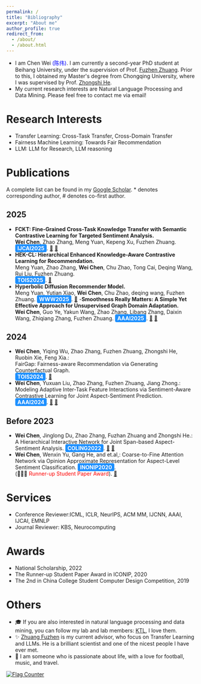 ```yaml
---
permalink: /
title: "Bibliography"
excerpt: "About me"
author_profile: true
redirect_from: 
  - /about/
  - /about.html
---
```


- I am Chen Wei <span style="color:blue">(陈伟)</span>. I am currently a second-year PhD student at Beihang University, under the supervision of Prof. [Fuzhen Zhuang](https://fuzhenzhuang.github.io/). Prior to this, I obtained my Master's degree from Chongqing University, where I was supervised by Prof. [Zhongshi He](https://faculty.cqu.edu.cn/ZhongshiHe/zh_CN/index.htm).
- My current research interests are Natural Language Processing and  Data Mining. Please feel free to contact me via email!

Research Interests
======
- Transfer Learning: Cross-Task Transfer, Cross-Domain Transfer
- Fairness Machine Learning: Towards Fair Recommendation
- LLM: LLM for Research, LLM reasoning


Publications
======
 A complete list can be found in my [Google Scholar](https://scholar.google.com/citations?user=9CbQR44AAAAJ&hl=en). * denotes corresponding author, # denotes co-first author.

2025
---
- **FCKT: Fine-Grained Cross-Task Knowledge Transfer with Semantic Contrastive Learning for Targeted Sentiment Analysis.**  
**Wei Chen**, Zhao Zhang, Meng Yuan, Kepeng Xu, Fuzhen Zhuang.  
<span style="background-color: #1E90FF; color: white; padding: 2px 6px; border-radius: 4px; font-weight: bold;">IJCAI2025</span>. [📄](https://cwei01.github.io/) [🔗](https://cwei01.github.io/)
- **HEK-CL: Hierarchical Enhanced Knowledge-Aware Contrastive Learning for Recommendation.**  
  Meng Yuan, Zhao Zhang, **Wei Chen**, Chu Zhao, Tong Cai, Deqing Wang, Rui Liu, Fuzhen Zhuang.  
 <span style="background-color: #1E90FF; color: white; padding: 2px 6px; border-radius: 4px; font-weight: bold;">TOIS2025</span>. [📄](https://dl.acm.org/doi/10.1145/3728463)
- **Hyperbolic Diffusion Recommender Model.**  
  Meng Yuan, Yutian Xiao, **Wei Chen**, Chu Zhao, deqing wang, Fuzhen Zhuang.
  <span style="background-color: #1E90FF; color: white; padding: 2px 6px; border-radius: 4px; font-weight: bold;">WWW2025</span>. [📄](https://arxiv.org/html/2504.01541v1)
-**Smoothness Really Matters: A Simple Yet Effective Approach for Unsupervised Graph Domain Adaptation.**  
 **Wei Chen**,  Guo Ye, Yakun Wang, Zhao Zhang, Libang Zhang, Daixin Wang, Zhiqiang Zhang, Fuzhen Zhuang.
<span style="background-color: #1E90FF; color: white; padding: 2px 6px; border-radius: 4px; font-weight: bold;">AAAI2025</span>. [📄](https://arxiv.org/abs/2412.11654) [🔗](https://github.com/cwei01/TDSS)

2024
---

- **Wei Chen**, Yiqing Wu, Zhao Zhang, Fuzhen Zhuang, Zhongshi He, Ruobin Xie, Feng Xia.:  
  FairGap: Fairness-aware Recommendation via Generating Counterfactual Graph.  
  <span style="background-color: #1E90FF; color: white; padding: 2px 6px; border-radius: 4px; font-weight: bold;">TOIS2024</span>. [📄](https://dl.acm.org/doi/10.1145/3638352)
- **Wei Chen**, Yuxuan Liu, Zhao Zhang, Fuzhen Zhuang, Jiang Zhong.: Modeling Adaptive Inter-Task Feature Interactions via Sentiment-Aware Contrastive Learning for Joint Aspect-Sentiment Prediction. <span style="background-color: #1E90FF; color: white; padding: 2px 6px; border-radius: 4px; font-weight: bold;">AAAI2024</span>. [📄](https://ojs.aaai.org/index.php/AAAI/article/view/29731) [🔗](https://github.com/sugarfreeLiuYuXuan/AIFI-for-ABSA)

Before 2023
---

- **Wei Chen**, Jinglong Du, Zhao Zhang, Fuzhan Zhuang and Zhongshi He.: A Hierarchical Interactive Network for Joint Span-based Aspect-Sentiment Analysis. <span style="background-color: #1E90FF; color: white; padding: 2px 6px; border-radius: 4px; font-weight: bold;">COLING2022</span>. [📄](https://aclanthology.org/2022.coling-1.611/) [🔗](cwei01/hi-asa)
- **Wei Chen**, Wenxin Yu, Gang He, and et.al,: Coarse-to-Fine Attention Network via Opinion Approximate Representation for Aspect-Level Sentiment Classification. <span style="background-color: #1E90FF; color: white; padding: 2px 6px; border-radius: 4px; font-weight: bold;">INONIP2020</span>.  
  (🎉🎉🎉 <span style="color:red">Runner-up Student Paper Award</span>). [📄](https://link.springer.com/chapter/10.1007/978-3-030-63830-6_59)


Services
======
- Conference Reviewer:ICML, ICLR, NeurIPS, ACM MM, IJCNN, AAAI, IJCAI, EMNLP
- Journal Reviewer: KBS, Neurocomputing


Awards
======
- National Scholarship, 2022
- The Runner-up Student Paper Award in ICONIP, 2020
- The 2nd in China College Student Computer Design Competition, 2019



Others
======
- 🎓 If you are also interested in natural language processing and data mining, you can follow my lab and lab members: [KTL](https://ktl.buaa.edu.cn/home), I love them.
- ✨ [Zhuang Fuzhen](https://fuzhenzhuang.github.io/) is my current advisor, who focus on Transfer Learning and LLMs. He is a brilliant scientist and one of the nicest people I have ever met.
- 🌈 I am someone who is passionate about life, with a love for football, music, and travel.

<a href="https://info.flagcounter.com/kvwb"><img src="https://s11.flagcounter.com/count/kvwb/bg_FFFFFF/txt_000000/border_CCCCCC/columns_5/maxflags_15/viewers_0/labels_0/pageviews_0/flags_0/percent_0/" alt="Flag Counter" border="0"></a>

